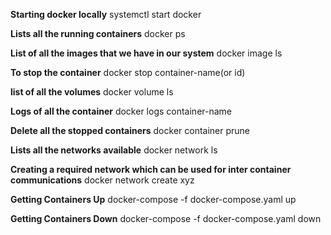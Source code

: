 **Starting docker locally**
systemctl start docker

**Lists all the running containers**
docker ps

**List of all the images that we have in our system**
docker image ls

**To stop the container**
docker stop container-name(or id)

**list of all the volumes**
docker volume ls

**Logs of all the container**
docker logs container-name

**Delete all the stopped containers**
docker container prune

**Lists all the networks available**
docker network ls

**Creating a required network which can be used for inter container communications**
docker network create xyz

**Getting Containers Up**
docker-compose -f docker-compose.yaml up

**Getting Containers Down**
docker-compose -f docker-compose.yaml down
